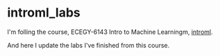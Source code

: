 # introml_labs

I'm folling the course, ECEGY-6143 Intro to Machine Learningm, [introml](https://github.com/sdrangan/introml). 

And here I update the labs I've finished from this course.



